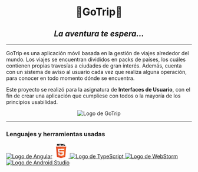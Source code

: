 <h1 align="center"><b>🧳GoTrip🛫</b></h1>
<h2 align="center"><i>La aventura te espera...</i></h2>

<hr>

<p>GoTrip es una aplicación móvil basada en la gestión de viajes alrededor del mundo. Los viajes se encuentran divididos en packs de países, los cuáles contienen propias travesías a ciudades de gran interés. Además, cuenta con un sistema de aviso al usuario cada vez que realiza alguna operación, para conocer en todo momento dónde se encuentra.</p>
<p>Este proyecto se realizó para la asignatura de <b>Interfaces de Usuario</b>, con el fin de crear una aplicación que cumpliese con todos o la mayoría de los principios usabilidad.</p>


<div align="center">
  <img src="https://github.com/Liixxn/GoTrip/blob/main/GoTrip/src/assets/GoTrip-logo.ico" alt="Logo de GoTrip" width=300 height=200>
</div>
<hr>

<h3>Lenguajes y herramientas usadas</h3>

<a href="https://angular.io" target="_blank"><img src="https://upload.wikimedia.org/wikipedia/commons/c/cf/Angular_full_color_logo.svg" alt="Logo de Angular" width="40" height="40"></a>
<a href="https://www.w3.org/html/" target="_blank" rel="noreferrer"><img src="https://raw.githubusercontent.com/devicons/devicon/master/icons/html5/html5-original-wordmark.svg" alt="html5" width="40" height="40"/> </a>
<a href="https://www.typescriptlang.org" target="_blank" rel="noreferrer"><img src="https://upload.wikimedia.org/wikipedia/commons/4/4c/Typescript_logo_2020.svg" alt="Logo de TypeScript" width="40" height="40"/> </a>
<a href="https://www.jetbrains.com/es-es/webstorm/" target="_blank"><img src="https://upload.wikimedia.org/wikipedia/commons/c/c0/WebStorm_Icon.svg" alt="Logo de WebStorm" width="40" height="40"></a>
<a href="https://developer.android.com/studio" target="_blank"><img src="https://developer.android.com/static/studio/images/new-studio-logo-1.png" alt="Logo de Android Studio" width="40" height="40"></a>






